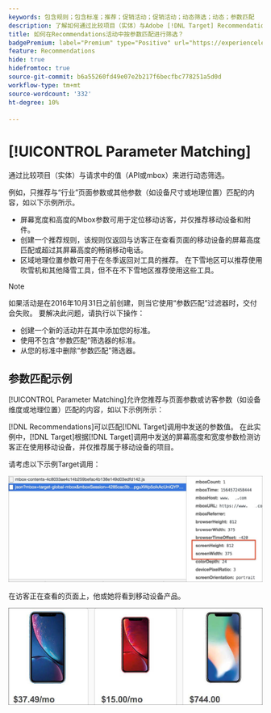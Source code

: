 ```yaml
---
keywords: 包含规则；包含标准；推荐；促销活动；促销活动；动态筛选；动态；参数匹配
description: 了解如何通过比较项目（实体）与Adobe [!DNL Target] Recommendations中的值（API或mbox）来动态筛选。
title: 如何在Recommendations活动中按参数匹配进行筛选？
badgePremium: label="Premium" type="Positive" url="https://experienceleague.adobe.com/docs/target/using/introduction/intro.html?lang=en#premium newtab=true" tooltip="请参阅Target Premium中包含的内容。"
feature: Recommendations
hide: true
hidefromtoc: true
source-git-commit: b6a55260fd49e07e2b217f6becfbc778251a5d0d
workflow-type: tm+mt
source-wordcount: '332'
ht-degree: 10%

---
```


# [!UICONTROL Parameter Matching]

通过比较项目（实体）与请求中的值（API或mbox）来进行动态筛选。

例如，只推荐与“行业”页面参数或其他参数（如设备尺寸或地理位置）匹配的内容，如以下示例所示。

* 屏幕宽度和高度的Mbox参数可用于定位移动访客，并仅推荐移动设备和附件。
* 创建一个推荐规则，该规则仅返回与访客正在查看页面的移动设备的屏幕高度匹配或超过其屏幕高度的畅销移动电话。
* 区域地理位置参数可用于在冬季返回对工具的推荐。 在下雪地区可以推荐使用吹雪机和其他降雪工具，但不在不下雪地区推荐使用这些工具。

>[!NOTE]
>
>如果活动是在2016年10月31日之前创建，则当它使用“参数匹配”过滤器时，交付会失败。 要解决此问题，请执行以下操作：
>
>* 创建一个新的活动并在其中添加您的标准。
>* 使用不包含“参数匹配”筛选器的标准。
>* 从您的标准中删除“参数匹配”筛选器。

## 参数匹配示例

[!UICONTROL Parameter Matching]允许您推荐与页面参数或访客参数（如设备维度或地理位置）匹配的内容，如以下示例所示：

[!DNL Recommendations]可以匹配[!DNL Target]调用中发送的参数值。 在此实例中，[!DNL Target]根据[!DNL Target]调用中发送的屏幕高度和宽度参数检测访客正在使用移动设备，并仅推荐属于移动设备的项目。

请考虑以下示例Target调用：

![目标调用](/help/main/c-recommendations/c-algorithms/assets/example-target-call-2.png)

在访客正在查看的页面上，他或她将看到移动设备产品。

![移动设备产品](/help/main/c-recommendations/c-algorithms/assets/phones.png)